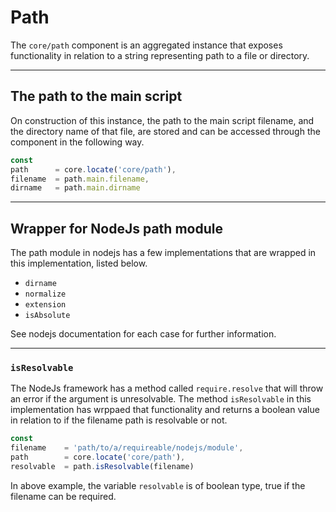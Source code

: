 # Path

The `core/path` component is an aggregated instance that exposes functionality in relation to a string representing path to a file or directory.

---

## The path to the main script

On construction of this instance, the path to the main script filename, and the directory name of that file, are stored and can be accessed through the component in the following way.

```js
const
path      = core.locate('core/path'),
filename  = path.main.filename,
dirname   = path.main.dirname
```

---

## Wrapper for NodeJs path module

The path module in nodejs has a few implementations that are wrapped in this implementation, listed below.

- `dirname`
- `normalize`
- `extension`
- `isAbsolute`

See nodejs documentation for each case for further information.

---

### `isResolvable`

The NodeJs framework has a method called `require.resolve` that will throw an error if the argument is unresolvable. The method `isResolvable` in this implementation has wrppaed that functionality and returns a boolean value in relation to if the filename path is resolvable or not.

```js
const
filename    = 'path/to/a/requireable/nodejs/module',
path        = core.locate('core/path'),
resolvable  = path.isResolvable(filename)
```

In above example, the variable `resolvable` is of boolean type, true if the filename can be required.
